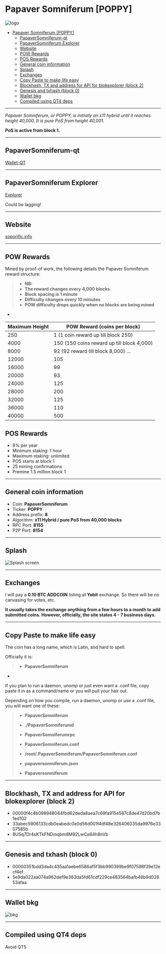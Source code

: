 Papaver Somniferum [POPPY]
===================


![logo](https://cdn.pbrd.co/images/GC8SRoM.png)





<p><div class="toc">
<ul>
<li><a href="#papaver-somniferum-poppy">Papaver Somniferum [POPPY]</a><ul>
<li><a href="#papaversomniferum-qt">PapaverSomniferum-qt</a></li>
<li><a href="#papaversomniferum-explorer">PapaverSomniferum Explorer</a></li>
<li><a href="#website">Website</a></li>
<li><a href="#pow-rewards">POW Rewards</a></li>
<li><a href="#pos-rewards">POS Rewards</a></li>
<li><a href="#general-coin-information">General coin information</a></li>
<li><a href="#splash">Splash</a></li>
<li><a href="#exchanges">Exchanges</a></li>
<li><a href="#copy-paste-to-make-life-easy">Copy Paste to make life easy</a></li>
<li><a href="#blockhash-tx-and-address-for-api-for-blokexplorer-block-2">Blockhash, TX and address for API for blokexplorer (block 2)</a></li>
<li><a href="#genesis-and-txhash-block-0">Genesis and txhash (block 0)</a></li>
<li><a href="#wallet-bkg">Wallet bkg</a></li>
<li><a href="#compiled-using-qt4-deps">Compiled using QT4 deps</a></li>
</ul>
</li>
</ul>
</div>
</p>


----------

*Papaver Somniferum, or POPPY,  is initially an x11 hybrid until it reaches height 40,000. It is pure PoS from height 40,001.*

**PoS is active from block 1.**

----------


PapaverSomniferum-qt
-------------

[Wallet-QT](https://github.com/insaneinthemembrane/POPPY/releases/tag/Poppy-qt)

-----

PapaverSomniferum Explorer
-------------

[Explorer](http://104.128.239.216:3001/)


Could be lagging!


-----


Website
-------------

[soporific.info](http://soporific.info)

-----



POW Rewards
-------------

Mined by proof-of work, the following details the Papaver Somniferum reward structure:

> 
> - **NB:** 
> - **The reward changes every 4,000 blocks**
> - **Block spacing is 1 minute**
> - **Difficulty changes every 10 minutes**
> - **POW difficulty drops quickly when no blocks are being mined**
> 

-



Maximum Height | POW Reward (coins per block)
----  | ---
  250 | 1   (1 coin reward up till block 250)
 4000 | 150 (150 coins reward up till block 4,000)
 8000 | 92  (92 reward till block 8,000) ...
12000 | 105
16000 | 99
20000 | 93
24000 | 125
28000 | 200
32000 | 125
36000 | 110
40000 | 500







POS Rewards
-------------

- 8% per year
- Minimum staking: 1 hour
- Maximum staking: unlimited
- POS starts at block 1
- 25 mining confirmations
- Premine 1.5 million block 1


-----


General coin information
-------------


- Coin: **PapaverSomniferum**
- Ticker: **POPPY**
- Address prefix: **8**
- Algorithm: **x11 Hybrid / pure PoS from 40,000 blocks** 
- RPC Port: **8155**
- P2P Port: **8154**


-----

Splash
-------------

![Splash screen](https://cdn.pbrd.co/images/GBwNO2i.png)


------

Exchanges
-------------

I will pay a **0.10 BTC ADDCOIN** listing at **Yobit** exchange. So there will be no canvasing for votes, etc.

**It usually takes the exchange anything from a few hours to a month to add submitted coins. However, officially, the site states 4 - 7 business days.**

------


Copy Paste to make life easy
-------------

The coin has a long name, which is Latin, and hard to spell.

Officially it is:

> 
> - **PapaverSomniferum**
> 


-

If you plan to run a daemon, unomp or just even want a .conf file, copy paste it in as a command/name or you will pull your hair out.

Depending on how you compile, run a daemon, unomp or use a .conf file, you will want one of these:


>
> - **PapaverSomniferum**
> 
> - **./PapaverSomniferumd**
>
> - **PapaverSomniferumrpc**
>
> - **PapaverSomniferum.conf**
>
> - **/root/.PapaverSomniferum/PapaverSomniferum.conf**
> 
> - **papaversomniferum.json**
> 
> - **Papaversomniferum**
>


-----


Blockhash, TX and address for API for blokexplorer (block 2)
-------------

- 00000f4c4b098948044fbd62deda8aea7c69fa915e587c8de47d20bd7b1ed102
- 33abec5906133cdb0eabedc0e0d56d001f4df48e326406035da9976e3307585b
- 8USq7Dr4sKTkFNDmqbm8M92LwCe84h8nVb

-----

Genesis and txhash (block 0)
-------------

- 00000351bdd3da4c435aa1aebe6586af5f3bb990399be9f07598f39e12ecf4ef
- 5e9da022aa074a962def9e363da5fd61cdf229ce483564bafb48b9d02653afaa

-----


Wallet bkg
------


![bkg](https://cdn.pbrd.co/images/GBwOMq7.png)


------



Compiled using QT4 deps
-------------

Avoid QT5


